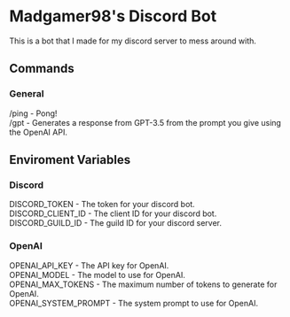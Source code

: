 # Madgamer98's Discord Bot
This is a bot that I made for my discord server to mess around with.
## Commands
### General
/ping - Pong!  
/gpt - Generates a response from GPT-3.5 from the prompt you give using the OpenAI API.
## Enviroment Variables
### Discord
DISCORD_TOKEN - The token for your discord bot.  
DISCORD_CLIENT_ID - The client ID for your discord bot.  
DISCORD_GUILD_ID - The guild ID for your discord server.  
### OpenAI
OPENAI_API_KEY - The API key for OpenAI.  
OPENAI_MODEL - The model to use for OpenAI.  
OPENAI_MAX_TOKENS - The maximum number of tokens to generate for OpenAI.  
OPENAI_SYSTEM_PROMPT - The system prompt to use for OpenAI.  